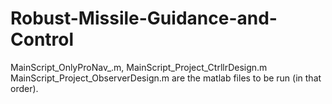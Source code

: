 # Robust-Missile-Guidance-and-Control
MainScript_OnlyProNav_.m, MainScript_Project_CtrllrDesign.m MainScript_Project_ObserverDesign.m are the matlab files to be run (in that order).
